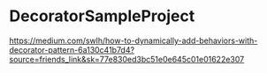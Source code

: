 # DecoratorSampleProject
https://medium.com/swlh/how-to-dynamically-add-behaviors-with-decorator-pattern-6a130c41b7d4?source=friends_link&sk=77e830ed3bc51e0e645c01e01622e307
